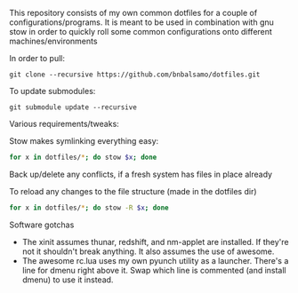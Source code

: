 This repository consists of my own common dotfiles for a couple of configurations/programs. It is meant to be used in combination with gnu stow in order to quickly roll some common configurations onto different machines/environments

In order to pull:
```
git clone --recursive https://github.com/bnbalsamo/dotfiles.git
```

To update submodules:
```
git submodule update --recursive
```

Various requirements/tweaks:

Stow makes symlinking everything easy:
```bash
for x in dotfiles/*; do stow $x; done
```

Back up/delete any conflicts, if a fresh system has files in place already

To reload any changes to the file structure (made in the dotfiles dir)
```bash
for x in dotfiles/*; do stow -R $x; done
```


Software gotchas

- The xinit assumes thunar, redshift, and nm-applet are installed. If they're not it shouldn't break anything. It also assumes the use of awesome.
- The awesome rc.lua uses my own pyunch utility as a launcher. There's a line for dmenu right above it. Swap which line is commented (and install dmenu) to use it instead.
